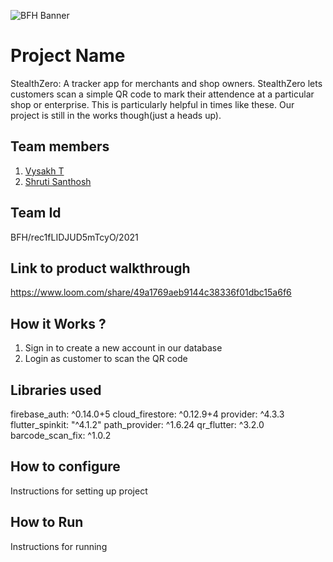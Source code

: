 ![BFH Banner](https://trello-attachments.s3.amazonaws.com/542e9c6316504d5797afbfb9/542e9c6316504d5797afbfc1/39dee8d993841943b5723510ce663233/Frame_19.png)
# Project Name
StealthZero: A tracker app for merchants and shop owners. StealthZero lets customers scan a simple QR code to mark their attendence at a particular shop or enterprise. This is particularly helpful in times like these. Our project is still in the works though(just a heads up). 

## Team members
1. [Vysakh T](https://github.com/Vysakh-T)
2. [Shruti Santhosh](https://github.com/shruti-santosh)
## Team Id
BFH/rec1fLIDJUD5mTcyO/2021
## Link to product walkthrough
https://www.loom.com/share/49a1769aeb9144c38336f01dbc15a6f6
## How it Works ?
1. Sign in to create a new account in our database
2. Login as customer to scan the QR code
## Libraries used

  firebase_auth: ^0.14.0+5
  cloud_firestore: ^0.12.9+4
  provider: ^4.3.3
  flutter_spinkit: "^4.1.2"
  path_provider: ^1.6.24
  qr_flutter: ^3.2.0
  barcode_scan_fix: ^1.0.2
  
## How to configure
Instructions for setting up project
## How to Run
Instructions for running
